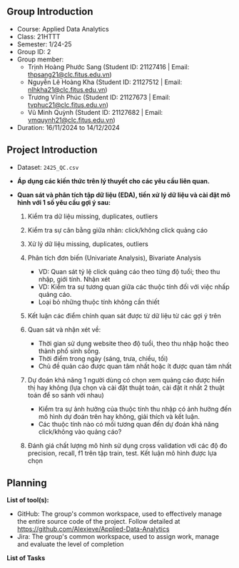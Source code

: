 ## Group Introduction
- Course: Applied Data Analytics
- Class: 21HTTT
- Semester: 1/24-25
- Group ID: 2
- Group member: 
    - Trịnh Hoàng Phước Sang   (Student ID: 21127416  |  Email: thpsang21@clc.fitus.edu.vn)
    - Nguyễn Lê Hoàng Kha      (Student ID: 21127512  |  Email: nlhkha21@clc.fitus.edu.vn)
    - Trương Vĩnh Phúc         (Student ID: 21127673  |  Email: tvphuc21@clc.fitus.edu.vn)
    - Vũ Minh Quỳnh            (Student ID: 21127682  |  Email: vmquynh21@clc.fitus.edu.vn)
- Duration: 16/11/2024 to 14/12/2024

## Project Introduction
- Dataset: `2425_QC.csv`

- **Áp dụng các kiến thức trên lý thuyết cho các yêu cầu liên quan.**

- **Quan sát và phân tích tập dữ liệu (EDA), tiền xử lý dữ liệu và cài đặt mô hình với 1 số yêu cầu gợi ý sau:**
    1. Kiểm tra dữ liệu missing, duplicates, outliers

    2. Kiểm tra sự cân bằng giữa nhãn: click/không click quảng cáo 

    3. Xử lý dữ liệu missing, duplicates, outliers 

    4. Phân tích đơn biến (Univariate Analysis), Bivariate Analysis 
        - VD: Quan sát tỷ lệ click quảng cáo theo từng độ tuổi; theo thu nhập, giới tính. Nhận xét
        - VD: Kiểm tra sự tương quan giữa các thuộc tính đối với việc nhấp quảng cáo. 
        - Loại bỏ những thuộc tính không cần thiết 

    5. Kết luận các điểm chính quan sát được từ dữ liệu từ các gợi ý trên 

    6. Quan sát và nhận xét về: 
        - Thời gian sử dụng website theo độ tuổi, theo thu nhập hoặc theo thành phố sinh sống. 
        - Thời điểm trong ngày (sáng, trưa, chiều, tối)  
        - Chủ đề quản cáo được quan tâm nhất hoặc ít được quan tâm nhất 

    7. Dự đoán khả năng 1 người dùng có chọn xem quảng cáo được hiển thị hay không (lựa chọn và cài đặt thuật toán, cài đặt ít nhất 2 thuật toán để so sánh với nhau) 
        - Kiểm tra sự ảnh hưởng của thuộc tính thu nhập có ảnh hưởng đến mô hình dự đoán trên hay không, giải thích và kết luận. 
        - Các thuộc tính nào có mối tương quan đến dự đoán khả năng click/không vào quảng cáo? 
        
    8. Đánh giá chất lượng mô hình sử dụng cross validation với các độ đo precision, recall, f1 trên tập train, test. Kết luận mô hình được lựa chọn
 
## Planning
  **List of tool(s):**
- GitHub: The group's common workspace, used to effectively manage the entire source code of the project. Follow detailed at https://github.com/Alexieve/Applied-Data-Analytics
- Jira: The group's common workspace, used to assign work, manage and evaluate the level of completion

**List of Tasks**